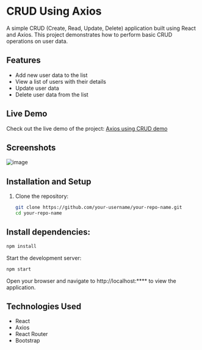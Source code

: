 # CRUD Using Axios

A simple CRUD (Create, Read, Update, Delete) application built using React and Axios. This project demonstrates how to perform basic CRUD operations on user data.

## Features

- Add new user data to the list
- View a list of users with their details
- Update user data
- Delete user data from the list

## Live Demo

Check out the live demo of the project: [Axios using CRUD demo]('https://userdatademo.netlify.app/')

## Screenshots
![image](https://github.com/JeganPeriasamy/Axios-CRUD/assets/166896131/267b9d37-90c1-4dfd-90b5-6d325fe02194)



## Installation and Setup

1. Clone the repository:

   ```bash
   git clone https://github.com/your-username/your-repo-name.git
   cd your-repo-name
   ```

## Install dependencies:

```bash
npm install
```

Start the development server:

```bash
npm start
```

Open your browser and navigate to http://localhost:**** to view the application.

## Technologies Used

- React
- Axios
- React Router
- Bootstrap





